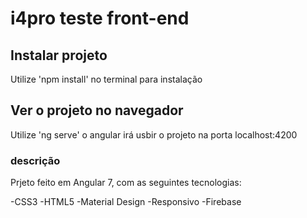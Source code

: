 # i4pro teste front-end

## Instalar projeto

Utilize 'npm install' no terminal para instalação

## Ver o projeto no navegador

Utilize 'ng serve' o angular irá usbir o projeto na porta localhost:4200

### descrição
Prjeto feito em Angular 7, com as seguintes tecnologias:

-CSS3
-HTML5
-Material Design
-Responsivo
-Firebase

